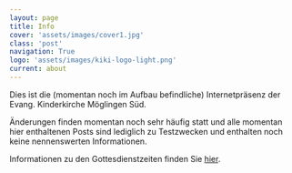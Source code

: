 ```yaml
---
layout: page
title: Info
cover: 'assets/images/cover1.jpg'
class: 'post'
navigation: True
logo: 'assets/images/kiki-logo-light.png'
current: about
---
```


Dies ist die (momentan noch im Aufbau befindliche) Internetpr&auml;senz der Evang. Kinderkirche M&ouml;glingen S&uuml;d.

&Auml;nderungen finden momentan noch sehr h&auml;ufig statt und alle momentan hier enthaltenen Posts sind lediglich zu Testzwecken und enthalten noch keine nennenswerten Informationen.

Informationen zu den Gottesdienstzeiten finden Sie [hier](http://www.evangelische-kirche-moeglingen.de/641.html?&tx_kbmeinekirche_pi11%5BshowUid%5D=650&cHash=b6483b616daed031fbda62ec8eb5c9ee).